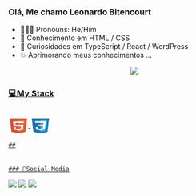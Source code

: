   ### Olá, Me chamo Leonardo Bitencourt 

  - 👱🏼‍♂️ Pronouns: He/Him
  - 🧠 Conhecimento em HTML / CSS
  - 🧐 Curiosidades em TypeScript / React / WordPress
  - 💥 Aprimorando meus conhecimentos ...

  <div align="center">
    <a href="https://github.com/Leo-Bitencourt">
    <img height="180em" src="https://github-readme-stats.vercel.app/api?username=Leo-Bitencourt&show_icons=true&theme=dark&include_all_commits=true& count_private=true"/>
  </div>

  ### 💻My Stack
  <div style="display: inline_block"><br>
  <img align="center" alt="HTML" height="30" width="40" src="https://raw.githubusercontent.com/devicons/devicon/master/icons/html5/html5-original.svg">
  <img align="center" alt="CSS" height="30" width="40" src="https://raw.githubusercontent.com/devicons/devicon/master/icons/css3/css3-original.svg">
  </div>

    ##
   
   
    ### 📱Social Media
 <div>
  <a href="https://www.instagram.com/bitencourt_11/" target="_blank"><img src="https://img.shields.io/badge/-Instagram-%23E4405F?style=for-the-badge&logo=instagram&logoColor=white" target="_blank"></a>
  <a href = "mailto:contato.bitencourt11@gmail.com"><img src="https://img.shields.io/badge/-Gmail-%23333?style=for-the-badge&logo=gmail&logoColor=white" target="_blank"></a>
  <a href="https://www.linkedin.com/in/leonardo-bitencourt-47679324a/" target="_blank"><img src="https://img.shields.io/badge/-LinkedIn-%230077B5?style=for-the-badge&logo=linkedin&logoColor=white" target="_blank"></a> 
 </div>
